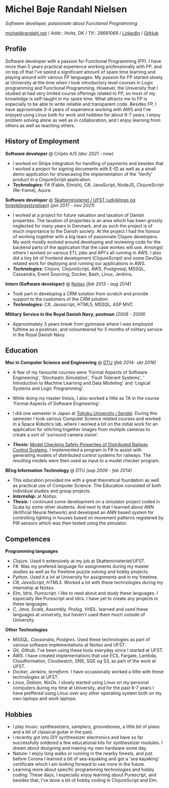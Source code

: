 # Michel Bøje Randahl Nielsen

_Software developer, passionate about Functional Programming_

michel@randahl.net / Addr.: Holte, DK / Tlf.: 28681069 / [LinkedIn](www.linkedin.com/in/michel-randahl) / [GitHub](https://github.com/michelrandahl)

## Profile
Software developer with a passion for Functional Programming (FP). I have more than 5 years practical experience working professionally with FP, and on top of that I've spend a significant amount of spare time learning and playing around with various FP languages. My passion for FP started slowly at University at the time when I took introductory level courses in Logic programming and Functional Programming. However, the University that I studied at had very limited course offerings related to FP, so most of my knowledge is self-taught in my spare time. What attracts me to FP is especially to be able to write reliable and transparent code.
Besides FP, I have approximate 3-4 years of experience working with AWS and I've enjoyed using Linux both for work and hobbies for about 6-7 years.
I enjoy problem solving alone as well as in collaboration, and I enjoy learning from others as well as teaching others.

## History of Employment
**Software developer** @ Criipto A/S _(dec 2021 - now)_
- I worked on Stripe integration for handling of payments and besides that I worked a project for signing documents with E-ID as well as a small demo application for showcasing the implementation of the 'Verify' product in a ClojureScript application.
- **_Technologies:_** F# (Fable, Elmish), C#, JavaScript, NodeJS, ClojureScript (Re-frame), Azure.

**Software developer** @ [Skatteministeriet / UFST (udviklings og forenklingsstyrelsen)](https://www.ufst.dk/) _(jan 2017 - nov 2021)_
- I worked at a project for future valuation and taxation of Danish properties. The taxation of properties is an area which has been grossly neglected for many years in Denmark, and as such the project is of much importance to the Dansih society. At the project I had the honour of working together with a big team of passionate Clojure developers. My work mostly evolved around developing and reviewing code for the backend parts of the application that the case workes will use. Amongst others I worked on various ETL jobs and API's all running in AWS. I also did a tiny bit of frontend development (ClojureScript) and some DevOps related work for deploying and running our applications in AWS.
- **_Technologies:_** Clojure, ClojureScript, AWS, Postgresql, MSSQL, Cassandra, Event Sourcing, Docker, Bash, Linux, Jenkins.

**Intern (Software developer)** @ [Noitso](https://www.noitso.dk/) _(feb 2013 - aug 2014)_
- Took part in developing a CRM solution from scratch and provide support to the customers of the CRM solution.
- **_Technologies:_** C#, Javascript, HTML5, MSSQL, ASP MVC

**Military Service in the Royal Danish Navy, postman** _(2006 - 2009)_
- Approximately 3 years break from gymnasie where I was employed fulltime as a postman, and volounteered for 5 months of military service in the Royal Danish Navy.

## Education

**Msc in Computer Science and Engineering** @ [DTU](https://www.dtu.dk/english/education/msc/programmes/computer_science_and_engineering) _(feb 2014- okt 2016)_
- A few of my favourite courses were 'Formal Aspects of Software Engineering', 'Stochastic Simulation', 'Fault Tolerant Systems', '
Introduction to Machine Learning and Data Modeling' and 'Logical Systems and Logic Programming'.
- While doing my master thesis, I also worked a little as TA in the course 'Formal Aspects of Software Engineering'.
- I did one semester in Japan at [Tohoku University i Sendai](https://www.eng.tohoku.ac.jp/english/). During this semester I took various Computer Science related courses and worked in a Space Robotics lab, where I worked a bit on the initial work for an application for stitching together images from multiple cameras to create a sort of 'surround camera vision'.

- **_Thesis:_** [Model Checking Safety Properties of Distributed Railway Control Systems](http://www2.imm.dtu.dk/pubdb/edoc/imm6955.pdf). I implemented a program in F# to assist with generating models of distributed control systems for railways. The resulting models were then used as input to a model checker program.

**BEng Information Technology** @ DTU _(sep 2009 - feb 2014)_
- This education provided me with a great theoretical foundation as well as practical use of Computer Science. The Education consisted of both individual studies and group projects.
- **_Internship:_** at Noitso.
- **_Thesis:_** I continued some development on a simulator project coded in Scala by some other students. And next to that I learned about ANN (Artificial Neural Network) and developed an ANN based system for controlling lighting in houses based on movement patterns registered by PIR sensors which was then tested using the simulator.

## Competences
**Programming languages**
- *Clojure.* Used it extensively at my job at Skatteministeriet/UFST.
- *F#.* Was my prefered language for assignments during my master studies as well as for freetime puzzle solving and hobby projects.
- *Python.* Used it a lot at University for assignments and in my freetime.
- *C#, JavaScript, HTML5.* Worked a lot with these technologies during my internship at Noitso.
- *Elm, Idris, Purescript.* I like to read about and study these languages. I especially like Purescript and Idris. I have yet to create any projects in these languages.
- *C, Java, Scala, Assembly, Prolog, VHDL.* learned and used these languages at university, but haven't used them much outside of University.

**Other Technologies**
- *MSSQL, Cassandra, Postgres.* Used these technologies as part of various software implementations at Noitso and UFST.
- *Git, Github.* I've been using these tools everyday since I started at UFST.
- *AWS.* I have created implementations that use ECS, Fargate, Lambda, Cloudformation, Cloudwatch, SNS, SQS og S3, as part of the work at UFST.
- *Docker, Jenkins, terraform.* I have occasionally worked a little with these technologies at UFST.
- *Linux, Debian, NixOs.* I slowly started using Linux on my personal computers during my time at University, and for the past 6-7 years I have preffered using Linux over any other operating system both on my own laptops and work laptops.

## Hobbies
- I play music: syntheseizers, samplers, grooveboxes, a little bit of piano and a bit of classical guitar in the past.
- I recently got into DIY syntheseizer electronics and have so far successfully soldered a few educational kits for syntheseizer modules. I dream about designing and making my own hardware some day.
- Nature: I enjoy long walks or running in the nearby forests, and just before Corona I learned a bit of sea-kayaking and got a 'sea kayaking' certificate which I am looking forward to use more in the future.
- Learning more about specific programming technologies and hobby coding: These days, I especially enjoy learning about Purescript, and besides that, I've done a bit of hobby coding in ClojureScript and Elm.

